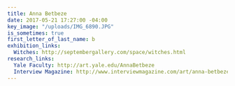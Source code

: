 ```yaml
---
title: Anna Betbeze
date: 2017-05-21 17:27:00 -04:00
key_image: "/uploads/IMG_6890.JPG"
is_sometimes: true
first_letter_of_last_name: b
exhibition_links:
  Witches: http://septembergallery.com/space/witches.html
research_links:
  Yale Faculty: http://art.yale.edu/AnnaBetbeze
  Interview Magazine: http://www.interviewmagazine.com/art/anna-betbeze/
---
```


